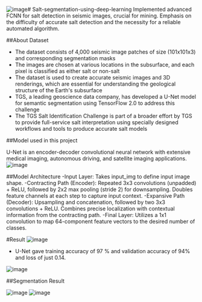 ![image](https://github.com/prathvi02/Salt-segmentation-using-deep-learning/assets/73091532/af74a6ee-b3ae-44ba-bf8e-9d4dc2b08b91)# Salt-segmentation-using-deep-learning
Implemented advanced FCNN for salt detection in seismic images, crucial for mining. Emphasis on the difficulty of accurate salt detection and the necessity for a reliable automated algorithm.

##About Dataset
- The dataset consists of 4,000 seismic image patches of size (101x101x3) and corresponding segmentation masks
- The images are chosen at various locations in the subsurface, and each pixel is classified as either salt or non-salt
- The dataset is used to create accurate seismic images and 3D renderings, which are essential for understanding the geological structure of the Earth's subsurface
- TGS, a leading geoscience data company, has developed a U-Net model for semantic segmentation using TensorFlow 2.0 to address this challenge
- The TGS Salt Identification Challenge is part of a broader effort by TGS to provide full-service salt interpretation using specially designed workflows and tools to produce accurate salt models

##Model used in this project

U-Net is an encoder-decoder convolutional neural network with extensive medical imaging, autonomous driving, and satellite imaging applications.
![image](https://github.com/prathvi02/Salt-segmentation-using-deep-learning/assets/73091532/7a366c05-0162-4b84-a404-dd965bbf0360)

##Model Architecture
-Input Layer: Takes input_img to define input image shape.
-Contracting Path (Encoder): Repeated 3x3 convolutions (unpadded) + ReLU, followed by 2x2 max pooling (stride 2) for downsampling. Doubles feature channels at each step to capture input context.
-Expansive Path (Decoder): Upsampling and concatenation, followed by two 3x3 convolutions + ReLU. Combines precise localization with contextual information from the contracting path.
-Final Layer: Utilizes a 1x1 convolution to map 64-component feature vectors to the desired number of classes.

#Result
![image](https://github.com/prathvi02/Salt-segmentation-using-deep-learning/assets/73091532/003c6e99-3a30-4fd5-8552-bc03401d426a)

- U-Net gave training accuracy of 97 % and validation accuracy of 94% and loss of just 0.14.

![image](https://github.com/prathvi02/Salt-segmentation-using-deep-learning/assets/73091532/3327d3bd-c267-4320-b821-c630d62e8f98)


##Segmentation Result

![image](https://github.com/prathvi02/Salt-segmentation-using-deep-learning/assets/73091532/31372fb1-b113-4575-85d5-eec51d05de59)
![image](https://github.com/prathvi02/Salt-segmentation-using-deep-learning/assets/73091532/db836ccd-9b3a-43fe-9537-002ecbe66105)






